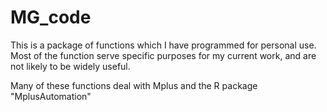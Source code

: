 # MG_code
This is a package of functions which I have programmed for personal use. Most of the function serve specific purposes for my current work, and are not likely to be widely useful.

Many of these functions deal with Mplus and the R package "MplusAutomation"



